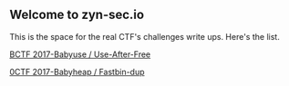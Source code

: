## Welcome to zyn-sec.io

This is the space for the real CTF's challenges write ups. Here's the list.

[BCTF 2017-Babyuse / Use-After-Free](https://zyn-sec.github.io/UAF-BCTF-Babyuse)

[0CTF 2017-Babyheap / Fastbin-dup](https://zyn-sec.github.io/0CTF-Babyheap)

